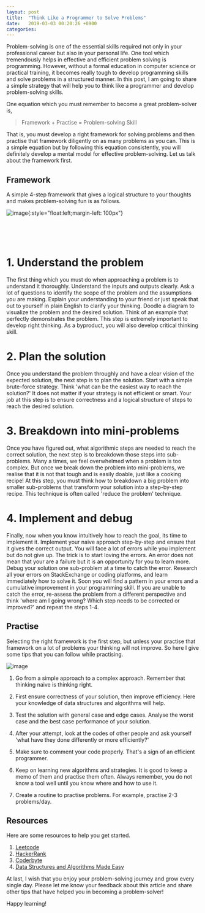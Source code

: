 ```yaml
---
layout: post
title:  "Think Like a Programmer to Solve Problems"
date:   2019-03-03 00:20:26 +0900
categories: 
---
```


Problem-solving is one of the essential skills required not only in your professional career but also in your personal life. One tool which tremendously helps in effective and efficient problem solving is programming. However, without a formal education in computer science or practical training, it becomes really tough to develop programming skills and solve problems in a structured manner. In this post, I am going to share a simple strategy that will help you to think like a programmer and develop problem-solving skills.

One equation which you must remember to become a great problem-solver is,
>  Framework + Practise = Problem-solving Skill

That is, you must develop a right framework for solving problems and then practise that framework diligently on as many problems as you can. This is a simple equation but by following this equation consistently, you will definitely develop a mental model for effective problem-solving.  Let us talk about the framework first.

## Framework

A simple 4-step framework that gives a logical structure to your thoughts and makes problem-solving fun is as follows.



![image]({{site.url}}{{site.baseurl}}/assets/images/blog_4.png){:style="float:left;margin-left: 100px"}

<br/>
<br/>
<br/>


# 1. Understand the problem
The first thing which you must do when approaching a problem is to understand it thoroughly. Understand the inputs and outputs clearly. Ask a lot of questions to identify the scope of the problem and the assumptions you are making. Explain your understanding to your friend or just speak that out to yourself in plain English to clarify your thinking. Doodle a diagram to visualize the problem and the desired solution. Think of an example that perfectly demonstrates the problem. This step is extremely important to develop right thinking. As a byproduct, you will also develop critical thinking skill. 

# 2. Plan the solution
Once you understand the problem throughly and have a clear vision of the expected solution, the next step is to plan the solution. Start with a simple brute-force strategy. Think 'what can be the easiest way to reach the solution?' It does not matter if  your strategy is not efficient or smart. Your job at this step is to ensure correctness and a logical structure of steps to reach the desired solution.

# 3. Breakdown into mini-problems
Once you have figured out, what algorithmic steps are needed to reach the correct solution, the next step is to breakdown those steps into sub-problems. Many a times, we feel overwhelmed when a problem is too complex. But once we break down the problem into mini-problems, we realise that it is not that tough and is easily doable, just like a cooking recipe! At this step, you must think how to breakdown a big problem into smaller sub-problems that transform your solution into a step-by-step recipe. This technique is often called 'reduce the problem' technique.

# 4. Implement and debug
Finally, now when you know intuitively how to reach the goal, its time to implement it. Implement your naive approach step-by-step and ensure that it gives the correct output. You will face a lot of errors while you implement but do not give up. The trick is to start loving the errors. An error does not mean that your are a failure but it is an opportunity for you to learn more.  Debug your solution one sub-problem at a time to catch the error. Research all your errors on StackExchange or coding platforms, and learn immediately how to solve it. Soon you will find a pattern in your errors and a cumulative improvement in your programming skill. If you are unable to catch the error, re-assess the problem from a different perspective and think 'where am I going wrong? Which step needs to be corrected or improved?' and repeat the steps 1-4.



## Practise

Selecting the right framework is the first step, but unless your practise that framework on a lot of problems your thinking will not improve. So here I give some tips that you can follow while practising.

![image]({{site.url}}{{site.baseurl}}/assets/images/blog_4_2.png)

1. Go from a simple approach to a complex approach. Remember that thinking naive is thinking right. 

2. First ensure correctness of your solution, then improve efficiency. Here your knowledge of data structures and algorithms will help.

3. Test the solution with general case and edge cases. Analyse the worst case and the best case performance of your solution.

4. After your attempt, look at the codes of other people and ask yourself 'what have they done differently or more efficiently?'

5. Make sure to comment your code properly. That's a sign of an efficient programmer.

6. Keep on learning new algorithms and strategies. It is good to keep a memo of them and practise them often. Always remember, you do not know a tool well until you know where and how to use it.

7. Create a routine to practise problems. For example, practise 2-3 problems/day.


## Resources

Here are some resources to help you get started.

1. [Leetcode](https://leetcode.com/)
2. [HackerRank](https://www.hackerrank.com/)
3. [Coderbyte](https://coderbyte.com/)
4. [Data Structures and Algorithms Made Easy](https://www.amazon.com/Data-Structures-Algorithms-Made-Easy/dp/819324527X)

At last, I wish that you enjoy your problem-solving journey and grow every single day. Please let me know your feedback about this article and share other tips that have helped you in becoming a problem-solver!

Happy learning!












